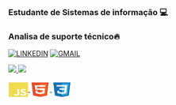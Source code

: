 
### Estudante de Sistemas de informação 💻
### Analisa de suporte técnico🔥


[![LINKEDIN](https://img.shields.io/badge/LinkedIn-0077B5?style=for-the-badge&logo=linkedin&logoColor=white)](https://www.linkedin.com/in/dev-diegombtavares/)
[![GMAIL](https://img.shields.io/badge/Gmail-D14836?style=for-the-badge&logo=gmail&logoColor=white)](mailto:diego.mborges08@gmail.com)

<div>
  <a href="https://github.com/Diegombtavares">
  <img height="180em" src="https://github-readme-stats.vercel.app/api?username=Diegombtavares&show_icons=true&theme=dracula&include_all_commits=true&count_private=true"/>
  <img height="180em" src="https://github-readme-stats.vercel.app/api/top-langs/?username=Diegombtavares&layout=compact&langs_count=7&theme=dracula"/>
</div>

<div style="display: inline_block"><br>
  <img align="center" alt="Js" height="30" width="40" src="https://raw.githubusercontent.com/devicons/devicon/master/icons/javascript/javascript-plain.svg">
  <img align="center" alt="HTML" height="30" width="40" src="https://raw.githubusercontent.com/devicons/devicon/master/icons/html5/html5-original.svg">
  <img align="center" alt="CSS" height="30" width="40" src="https://raw.githubusercontent.com/devicons/devicon/master/icons/css3/css3-original.svg">
  </div>
